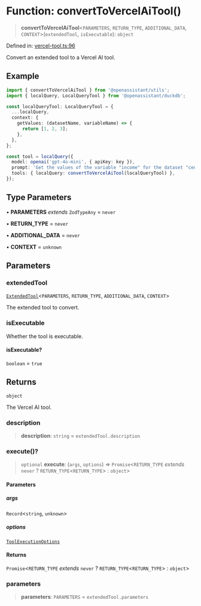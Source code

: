 # Function: convertToVercelAiTool()

> **convertToVercelAiTool**\<`PARAMETERS`, `RETURN_TYPE`, `ADDITIONAL_DATA`, `CONTEXT`\>(`extendedTool`, `isExecutable`): `object`

Defined in: [vercel-tool.ts:96](https://github.com/geodaopenjs/openassistant/blob/0a6a7e7306d75a25dc968b3117f04cb7bd613bec/packages/utils/src/vercel-tool.ts#L96)

Convert an extended tool to a Vercel AI tool.

## Example
```ts
import { convertToVercelAiTool } from '@openassistant/utils';
import { localQuery, LocalQueryTool } from '@openassistant/duckdb';

const localQueryTool: LocalQueryTool = {
  ...localQuery,
  context: {
    getValues: (datasetName, variableName) => {
      return [1, 2, 3];
    },
  },
};

const tool = localQuery({
  model: openai('gpt-4o-mini', { apiKey: key }),
  prompt: 'Get the values of the variable "income" for the dataset "census"',
  tools: { localQuery: convertToVercelAiTool(localQueryTool) },
});
```

## Type Parameters

• **PARAMETERS** *extends* `ZodTypeAny` = `never`

• **RETURN_TYPE** = `never`

• **ADDITIONAL_DATA** = `never`

• **CONTEXT** = `unknown`

## Parameters

### extendedTool

[`ExtendedTool`](../type-aliases/ExtendedTool.md)\<`PARAMETERS`, `RETURN_TYPE`, `ADDITIONAL_DATA`, `CONTEXT`\>

The extended tool to convert.

### isExecutable

Whether the tool is executable.

#### isExecutable?

`boolean` = `true`

## Returns

`object`

The Vercel AI tool.

### description

> **description**: `string` = `extendedTool.description`

### execute()?

> `optional` **execute**: (`args`, `options`) => `Promise`\<`RETURN_TYPE` *extends* `never` ? `RETURN_TYPE`\<`RETURN_TYPE`\> : `object`\>

#### Parameters

##### args

`Record`\<`string`, `unknown`\>

##### options

[`ToolExecutionOptions`](../type-aliases/ToolExecutionOptions.md)

#### Returns

`Promise`\<`RETURN_TYPE` *extends* `never` ? `RETURN_TYPE`\<`RETURN_TYPE`\> : `object`\>

### parameters

> **parameters**: `PARAMETERS` = `extendedTool.parameters`

